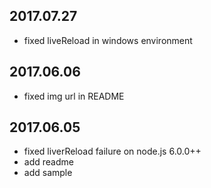 ## 2017.07.27
- fixed liveReload in windows environment


## 2017.06.06

- fixed img url in README

## 2017.06.05

- fixed liverReload failure on node.js 6.0.0++
- add readme
- add sample   
